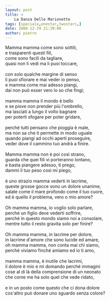 ```yaml
---
layout: post
title: >
    La Danza Delle Marionette
tags: [speciale,onestar,twostars,]
date: 2008-12-29 21:39:00
author: pietro
---
```

Mamma mamma come sono sottili,<br/>e trasparenti questi fili,<br/>come sono facili da tagliare,<br/>quasi non li vedi ma li puoi toccare,<br/><br/>con solo qualche margine di senso<br/>li puoi sfiorare e mai veder io penso,<br/>e mamma come mai adesso piangi,<br/>dai non può esser vero lo so che fingi;<br/><br/>mamma mamma il mondo è bello<br/>e se piove non prender più l'ombrello,<br/>ma lasciati a lungo il volto bagnare<br/>per poterti sfogare per poter gridare,<br/><br/>perché tutti pensano che pioggia è male,<br/>ma non sa che ti permette in modo uguale<br/>quando piangi ad occhi aperti proseguire,<br/>veder dove il cammino tuo andrà a finire.<br/><br/>Mamma mamma non è poi così strano,<br/>guarda che quei fili vi porteranno lontano,<br/>e basta piangere adesso, ti prego,<br/>dammi il tuo peso così mi piego,<br/><br/>è uno strazio mamma vederti in lacrime,<br/>queste grosse gocce sono un dolore unanime,<br/>salate come il mare profondo come il tuo cuore,<br/>ed è quello il problema, vero o mio amore?<br/><br/>Oh mamma mamma, io voglio solo parlare,<br/>perché un figlio deve vederti soffrire,<br/>perché in questo mondo siamo noi a consolare,<br/>mentre tutto il resto gravita solo per finire?<br/><br/>Oh mamma mamma, in lacrime per dolore,<br/>in lacrime d'amore che sono lucide ed amare,<br/>oh mamma mamma, non conta mai chi siamo,<br/>perché viviamo finché amiamo ed io ti amo,<br/><br/>mamma mamma, è inutile che lacrimi,<br/>il dolore è mio e mi domando perché immagini<br/>cose al di là della comprensione di un neonato<br/>che come me ha solo quel che vede ridato,<br/><br/>e in un posto come questo che ci dona dolore<br/>cos'altro può donare uno sguardo senza colore?
